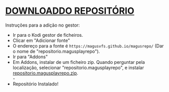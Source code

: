# <a href="repositorio.magusplayrepo.zip">DOWNLOADDO REPOSITÓRIO</a>

Instruções para a adição no gestor:


<p align="left">
  <ul>
    <li>Ir para o Kodi gestor de ficheiros.</li>
    <li>Clicar em "Adicionar fonte"</li>
    <li>O endereço para a fonte é <code>https://magusvfs.github.io/magusrepo/</code> (Dar o nome de "repositorio.magusplayrepo").</li>
    <li>Ir para "Addons"</li>
    <li>Em Addons, instalar de um ficheiro zip. Quando perguntar pela localização, selecionar "repositorio.magusplayrepo", e instalar <a href="repositorio.magusplayrepo.zip">repositorio.magusplayrepo.zip</a>.</li>
    -
    <li>Repositório Instalado!</li>
    
</ul>

                                      
                                       

</p>

